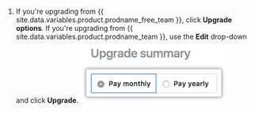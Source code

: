 1. If you're upgrading from {{ site.data.variables.product.prodname_free_team }}, click **Upgrade options**. If you're upgrading from {{ site.data.variables.product.prodname_team }}, use the **Edit** drop-down and click **Upgrade**.
  ![Upgrade options button](/assets/images/help/billing/choose-monthly-or-yearly-billing.png)